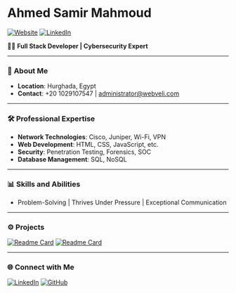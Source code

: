 # Ahmed Samir Mahmoud

[![Website](https://img.shields.io/badge/Website-Makavael.com-blue)](https://Makavael.com)
[![LinkedIn](https://img.shields.io/badge/LinkedIn-Connect-blue)](https://www.linkedin/Makavael.com/)

👨‍💻 **Full Stack Developer | Cybersecurity Expert**

---

### 💼 **About Me**
- **Location**: Hurghada, Egypt
- **Contact**: +20 1029107547 | [administrator@webveli.com](mailto:administrator@webveli.com)

---

### 🛠️ **Professional Expertise**
- **Network Technologies**: Cisco, Juniper, Wi-Fi, VPN
- **Web Development**: HTML, CSS, JavaScript, etc.
- **Security**: Penetration Testing, Forensics, SOC
- **Database Management**: SQL, NoSQL

---

### 📊 **Skills and Abilities**
- Problem-Solving | Thrives Under Pressure | Exceptional Communication

---

### ⚙️ **Projects**
[![Readme Card](https://github-readme-stats.vercel.app/api/pin/?username=Makavael&repo=AdSense-Scripted-Template)](https://github.com/Makavael/Adsense-Scripted-Template)
[![Readme Card](https://github-readme-stats.vercel.app/api/pin/?username=Makavael&repo=AnonSMS-master)](https://github.com/Makavael/AnonSMS-master)

---

### 🌐 **Connect with Me**
[![LinkedIn](https://img.shields.io/badge/LinkedIn-Connect-blue)](https://www.linkedin.com/)
[![GitHub](https://img.shields.io/badge/GitHub-Follow-blue)](https://github.com/Makavael)
